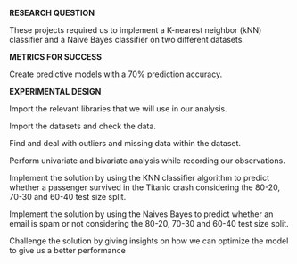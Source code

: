 **RESEARCH QUESTION**

These projects required us to implement a K-nearest neighbor (kNN) classifier  and a Naive Bayes classifier on two different datasets.

**METRICS FOR SUCCESS**

Create predictive models with a 70% prediction accuracy.

**EXPERIMENTAL DESIGN**

Import the relevant libraries that we will use in our analysis.

Import the datasets and check the data.

Find and deal with outliers and missing data within the dataset.

Perform univariate and bivariate analysis while recording our observations.

Implement the solution by using the KNN classifier algorithm to predict whether a passenger survived in the Titanic crash considering the 80-20, 70-30 and 60-40 test size split.

Implement the solution by using the Naives Bayes to predict whether an email is spam or not considering the 80-20, 70-30 and 60-40 test size split.

Challenge the solution by giving insights on how we can optimize the model to give us a better performance

